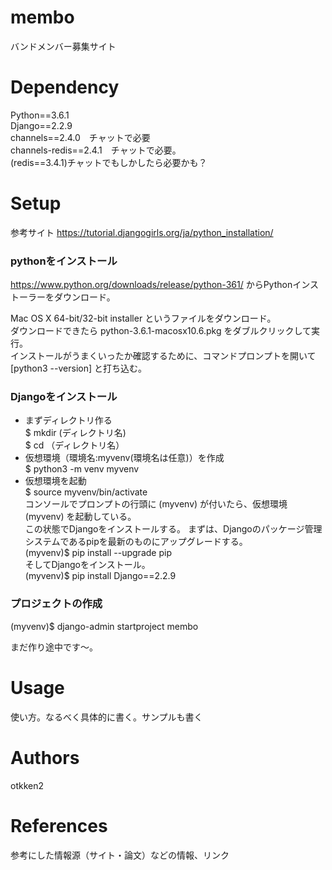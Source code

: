 # membo
バンドメンバー募集サイト

# Dependency
Python==3.6.1  
Django==2.2.9  
channels==2.4.0　チャットで必要  
channels-redis==2.4.1　チャットで必要。  
(redis==3.4.1)チャットでもしかしたら必要かも？  

# Setup
参考サイト
https://tutorial.djangogirls.org/ja/python_installation/

 ### pythonをインストール
https://www.python.org/downloads/release/python-361/ からPythonインストーラーをダウンロード。  

Mac OS X 64-bit/32-bit installer というファイルをダウンロード。  
ダウンロードできたら python-3.6.1-macosx10.6.pkg をダブルクリックして実行。  
インストールがうまくいったか確認するために、コマンドプロンプトを開いて [python3 --version] と打ち込む。  


 ### Djangoをインストール 
 * まずディレクトリ作る  
 $ mkdir (ディレクトリ名)  
 $ cd （ディレクトリ名）  
 * 仮想環境（環境名:myvenv(環境名は任意)）を作成  
 $ python3 -m venv myvenv  
 * 仮想環境を起動  
 $ source myvenv/bin/activate  
 コンソールでプロンプトの行頭に (myvenv) が付いたら、仮想環境(myvenv) を起動している。  
 この状態でDjangoをインストールする。
まずは、Djangoのパッケージ管理システムであるpipを最新のものにアップグレードする。  
 (myvenv)$ pip install --upgrade pip  
 そしてDjangoをインストール。  
 (myvenv)$ pip install Django==2.2.9  
 
 ### プロジェクトの作成  
 (myvenv)$ django-admin startproject membo  
 
 
 まだ作り途中です〜。
 


# Usage
使い方。なるべく具体的に書く。サンプルも書く


# Authors
otkken2

# References
参考にした情報源（サイト・論文）などの情報、リンク
